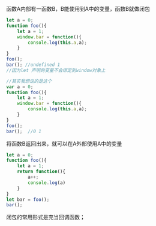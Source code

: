 函数A内部有一函数B，B能使用到A中的变量，函数B就做闭包

```javascript
let a = 0;
function foo(){
    let a = 1;
    window.bar = function(){
        console.log(this.a,a);
    }
}
foo();
bar(); //undefined 1
//因为let 声明的变量不会绑定到window对象上

//其实我想说的是这个
var a = 0;
function foo(){
    let a = 1;
    window.bar = function(){
        console.log(this.a,a);
    }
}
foo();
bar();  //0 1

```

将函数B返回出来，就可以在A外部使用A中的变量

```javascript
let a = 0;
function foo(){
    let a = 1;
    return function(){
        a++;
        console.log(a)
    }
}
let bar = foo();
bar();
```

闭包的常用形式是充当回调函数；